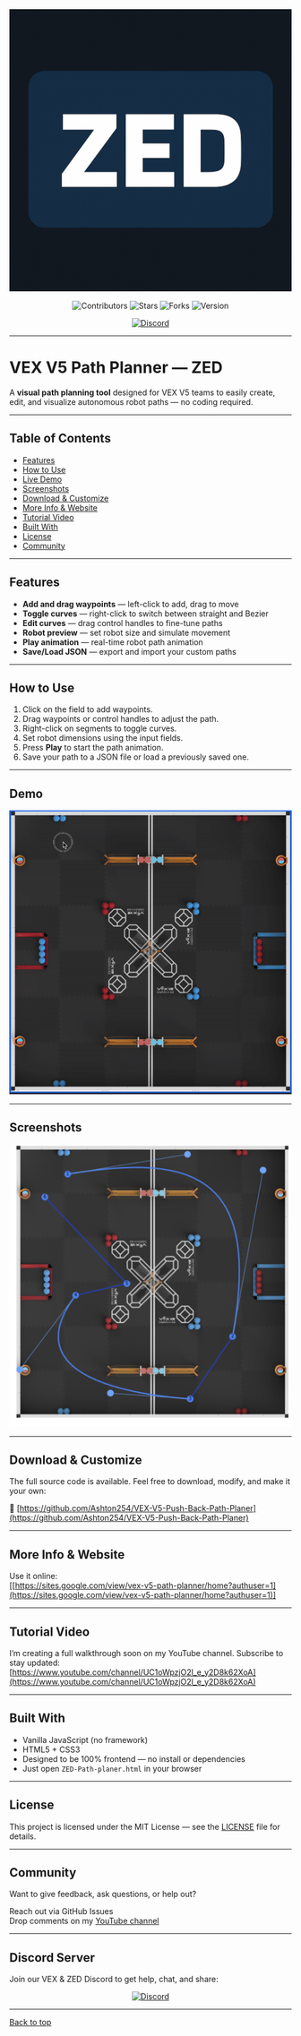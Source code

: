 <!-- Banner Image -->
<img src="docs/assets/zed-logo.png" alt="VEX V5 Path Planner — ZED" />

<p align="center">
  <img src="https://img.shields.io/github/contributors/Ashton254/VEX-V5-Push-Back-Path-Planer?style=for-the-badge&color=4c1" alt="Contributors" />
  <img src="https://img.shields.io/github/stars/Ashton254/VEX-V5-Push-Back-Path-Planer?style=for-the-badge&color=blue" alt="Stars" />
  <img src="https://img.shields.io/github/forks/Ashton254/VEX-V5-Push-Back-Path-Planer?style=for-the-badge&color=orange" alt="Forks" />
  <img src="https://img.shields.io/badge/version-v1.0.0-purple?style=for-the-badge" alt="Version" />
<p align="center">
  <a href="https://discord.gg/gQxwtWSMk5">
    <img src="https://img.shields.io/discord/1362603405725536407?label=Join%20our%20Discord&logo=discord&style=for-the-badge&color=5865F2" alt="Discord">
  </a>
</p>

  
</p>


---

# VEX V5 Path Planner — ZED

A **visual path planning tool** designed for VEX V5 teams to easily create, edit, and visualize autonomous robot paths — no coding required.

---

## Table of Contents

- [Features](#features)
- [How to Use](#how-to-use)
- [Live Demo](#-live-demo)
- [Screenshots](#screenshots)
- [Download & Customize](#download--customize)
- [More Info & Website](#more-info--website)
- [Tutorial Video](#tutorial-video)
- [Built With](#built-with)
- [License](#license)
- [Community](#community)

---

## Features

- **Add and drag waypoints** — left-click to add, drag to move  
- **Toggle curves** — right-click to switch between straight and Bezier  
- **Edit curves** — drag control handles to fine-tune paths  
- **Robot preview** — set robot size and simulate movement  
- **Play animation** — real-time robot path animation  
- **Save/Load JSON** — export and import your custom paths

---

## How to Use

1. Click on the field to add waypoints.  
2. Drag waypoints or control handles to adjust the path.  
3. Right-click on segments to toggle curves.  
4. Set robot dimensions using the input fields.  
5. Press **Play** to start the path animation.  
6. Save your path to a JSON file or load a previously saved one.

---

## Demo

<p align="center">
  <img src="docs/assets/ZED-DEMO.gif" alt="ZED Path Planner Demo" width="700" />
</p>

---

## Screenshots

<p align="center">
  <img src="docs/assets/ZED-path-planner-1.png" alt="Screenshot 1" width="600" />
</p>

---

## Download & Customize

The full source code is available. Feel free to download, modify, and make it your own:

🔗 [https://github.com/Ashton254/VEX-V5-Push-Back-Path-Planer](https://github.com/Ashton254/VEX-V5-Push-Back-Path-Planer)

---

## More Info & Website

 Use it online:  
[[https://sites.google.com/view/vex-v5-path-planner/home?authuser=1](https://sites.google.com/view/vex-v5-path-planner/home?authuser=1)]

---

## Tutorial Video

I’m creating a full walkthrough soon on my YouTube channel. Subscribe to stay updated:  
[https://www.youtube.com/channel/UC1oWpzjO2l_e_y2D8k62XoA](https://www.youtube.com/channel/UC1oWpzjO2l_e_y2D8k62XoA)

---

## Built With

- Vanilla JavaScript (no framework)
- HTML5 + CSS3
- Designed to be 100% frontend — no install or dependencies
- Just open `ZED-Path-planer.html` in your browser

---

## License

This project is licensed under the MIT License — see the [LICENSE](LICENSE) file for details.

---

## Community

Want to give feedback, ask questions, or help out?

Reach out via GitHub Issues  
Drop comments on my [YouTube channel](https://www.youtube.com/channel/UC1oWpzjO2l_e_y2D8k62XoA)

---

## Discord Server

Join our VEX & ZED Discord to get help, chat, and share:

<p align="center">
  <a href="https://discord.gg/gQxwtWSMk5" target="_blank">
    <img src="https://img.shields.io/discord/1362603405725536407?style=for-the-badge&logo=discord&logoColor=white" alt="Discord" />
  </a>
</p>


---

[Back to top](#readme)
